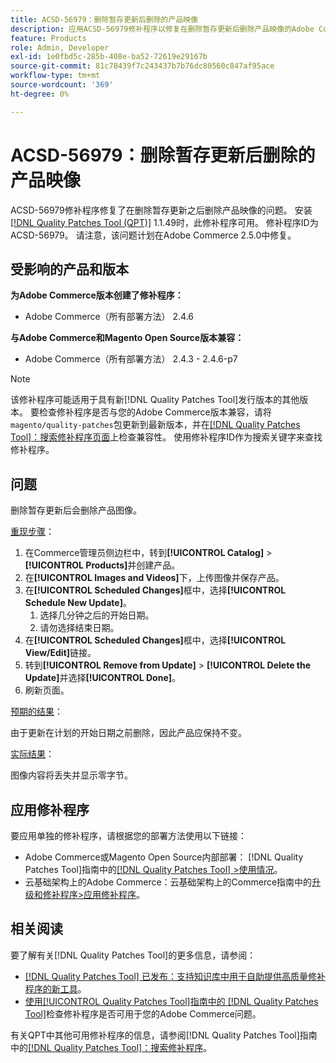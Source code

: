 ```yaml
---
title: ACSD-56979：删除暂存更新后删除的产品映像
description: 应用ACSD-56979修补程序以修复在删除暂存更新后删除产品映像的Adobe Commerce问题
feature: Products
role: Admin, Developer
exl-id: 1e0fbd5c-285b-408e-ba52-72619e29167b
source-git-commit: 81c78439f7c243437b7b76dc80560c847af95ace
workflow-type: tm+mt
source-wordcount: '369'
ht-degree: 0%

---
```


# ACSD-56979：删除暂存更新后删除的产品映像

ACSD-56979修补程序修复了在删除暂存更新之后删除产品映像的问题。 安装[[!DNL Quality Patches Tool (QPT)]](https://experienceleague.adobe.com/zh-hans/docs/commerce-knowledge-base/kb/announcements/commerce-announcements/magento-quality-patches-released-new-tool-to-self-serve-quality-patches) 1.1.49时，此修补程序可用。 修补程序ID为ACSD-56979。 请注意，该问题计划在Adobe Commerce 2.5.0中修复。

## 受影响的产品和版本

**为Adobe Commerce版本创建了修补程序：**

* Adobe Commerce（所有部署方法） 2.4.6

**与Adobe Commerce和Magento Open Source版本兼容：**

* Adobe Commerce（所有部署方法） 2.4.3 - 2.4.6-p7

>[!NOTE]
>
>该修补程序可能适用于具有新[!DNL Quality Patches Tool]发行版本的其他版本。 要检查修补程序是否与您的Adobe Commerce版本兼容，请将`magento/quality-patches`包更新到最新版本，并在[[!DNL Quality Patches Tool]：搜索修补程序页面](https://experienceleague.adobe.com/tools/commerce-quality-patches/index.html?lang=zh-Hans)上检查兼容性。 使用修补程序ID作为搜索关键字来查找修补程序。

## 问题

删除暂存更新后会删除产品图像。

<u>重现步骤</u>：

1. 在Commerce管理员侧边栏中，转到&#x200B;**[!UICONTROL Catalog]** > **[!UICONTROL Products]**&#x200B;并创建产品。
1. 在&#x200B;**[!UICONTROL Images and Videos]**&#x200B;下，上传图像并保存产品。
1. 在&#x200B;**[!UICONTROL Scheduled Changes]**&#x200B;框中，选择&#x200B;**[!UICONTROL Schedule New Update]**。
   1. 选择几分钟之后的开始日期。
   1. 请勿选择结束日期。
1. 在&#x200B;**[!UICONTROL Scheduled Changes]**&#x200B;框中，选择&#x200B;**[!UICONTROL View/Edit]**&#x200B;链接。
1. 转到&#x200B;**[!UICONTROL Remove from Update]** > **[!UICONTROL Delete the Update]**&#x200B;并选择&#x200B;**[!UICONTROL Done]**。
1. 刷新页面。

<u>预期的结果</u>：

由于更新在计划的开始日期之前删除，因此产品应保持不变。

<u>实际结果</u>：

图像内容将丢失并显示零字节。

## 应用修补程序

要应用单独的修补程序，请根据您的部署方法使用以下链接：

* Adobe Commerce或Magento Open Source内部部署： [!DNL Quality Patches Tool]指南中的[[!DNL Quality Patches Tool] >使用情况](/help/tools/quality-patches-tool/usage.md)。
* 云基础架构上的Adobe Commerce：云基础架构上的Commerce指南中的[升级和修补程序>应用修补程序](https://experienceleague.adobe.com/docs/commerce-cloud-service/user-guide/develop/upgrade/apply-patches.html?lang=zh-Hans)。

## 相关阅读

要了解有关[!DNL Quality Patches Tool]的更多信息，请参阅：

* [[!DNL Quality Patches Tool] 已发布：支持知识库中用于自助提供高质量修补程序的新工具](https://experienceleague.adobe.com/zh-hans/docs/commerce-knowledge-base/kb/announcements/commerce-announcements/magento-quality-patches-released-new-tool-to-self-serve-quality-patches)。
* [使用[!UICONTROL Quality Patches Tool]指南中的 [!DNL Quality Patches Tool]](/help/tools/quality-patches-tool/patches-available-in-qpt/check-patch-for-magento-issue-with-magento-quality-patches.md)检查修补程序是否可用于您的Adobe Commerce问题。


有关QPT中其他可用修补程序的信息，请参阅[!DNL Quality Patches Tool]指南中的[[!DNL Quality Patches Tool]：搜索修补程序](https://experienceleague.adobe.com/tools/commerce-quality-patches/index.html?lang=zh-Hans)。
